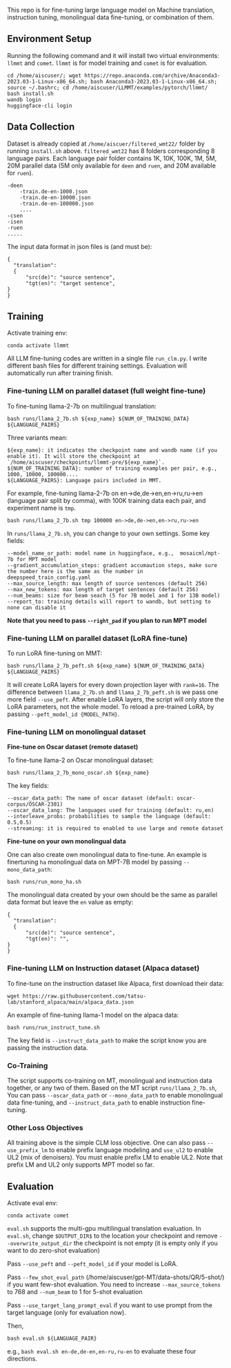 This repo is for fine-tuning large language model on Machine translation, instruction tuning, monolingual data fine-tuning, or combination of them.

## Environment Setup
Running the following command and it will install two virtual environments: `llmmt` and `comet`. `llmmt` is for model training and `comet` is for evaluation.
```
cd /home/aiscuser/; wget https://repo.anaconda.com/archive/Anaconda3-2023.03-1-Linux-x86_64.sh; bash Anaconda3-2023.03-1-Linux-x86_64.sh; source ~/.bashrc; cd /home/aiscuser/LLMMT/examples/pytorch/llmmt/
bash install.sh
wandb login
huggingface-cli login
```
## Data Collection
Dataset is already copied at `/home/aiscuer/filtered_wmt22/` folder by running `install.sh` above. `filtered_wmt22` has 8 folders corresponding 8 language pairs. Each language pair folder contains
1K, 10K, 100K, 1M, 5M, 20M parallel data (5M only available for `deen` and `ruen`, and 20M available for `ruen`).
```
-deen
    -train.de-en-1000.json
    -train.de-en-10000.json
    -train.de-en-100000.json
    ....
-csen
-isen
-ruen
.....
```
The input data format in json files is (and must be):
```
{
  "translation":
  {
      "src(de)": "source sentence",
      "tgt(en)": "target sentence",
}
}
```

## Training
Activate training env:
```
conda activate llmmt
```
All LLM fine-tuning codes are written in a single file `run_clm.py`. I write different bash files for different training settings. Evaluation will automatically run after training finish.
### Fine-tuning LLM on parallel dataset (full weight fine-tune)
To fine-tuning llama-2-7b on multilingual translation:
```
bash runs/llama_2_7b.sh ${exp_name} ${NUM_OF_TRAINING_DATA} ${LANGUAGE_PAIRS}
```
Three variants mean:
```
${exp_name}: it indicates the checkpoint name and wandb name (if you enable it). It will store the checkpoint at `/home/aiscuser/checkpoints/llmmt-pre/${exp_name}`.
${NUM_OF_TRAINING_DATA}: number of training examples per pair, e.g., 1000, 10000, 100000....
${LANGUAGE_PAIRS}: Language pairs included in MMT.
```
For example, fine-tuning llama-2-7b on en->de,de->en,en->ru,ru->en (language pair split by comma), with 100K training data each pair, and experiment name is `tmp`. 
```
bash runs/llama_2_7b.sh tmp 100000 en->de,de->en,en->ru,ru->en
```
In `runs/llama_2_7b.sh`, you can change to your own settings. Some key fields:
```
--model_name_or_path: model name in huggingface, e.g.,  mosaicml/mpt-7b for MPT model
--gradient_accumulation_steps: gradient accumaution steps, make sure the number here is the same as the number in deepspeed_train_config.yaml
--max_source_length: max length of source sentences (default 256)
--max_new_tokens: max length of target sentences (default 256)
--num_beams: size for beam seach (5 for 7B model and 1 for 13B model)
--report_to: training details will report to wandb, but setting to none can disable it 
```
**Note that you need to pass `--right_pad` if you plan to run MPT model**

### Fine-tuning LLM on parallel dataset (LoRA fine-tune)
To run LoRA fine-tuning on MMT:
```
bash runs/llama_2_7b_peft.sh ${exp_name} ${NUM_OF_TRAINING_DATA} ${LANGUAGE_PAIRS}
```
It will create LoRA layers for every down projection layer with `rank=16`. The difference between `llama_2_7b.sh` and `llama_2_7b_peft.sh` is we pass one more field `--use_peft`.
After enable LoRA layers, the script will only store the LoRA parameters, not the whole model. To reload a pre-trained LoRA, by passing `--peft_model_id {MODEL_PATH}`.

### Fine-tuning LLM on monolingual dataset
**Fine-tune on Oscar dataset (remote dataset)**

To fine-tune llama-2 on Oscar monolingual dataset:
```
bash runs/llama_2_7b_mono_oscar.sh ${exp_name}
```
The key fields:
```
--oscar_data_path: The name of oscar dataset (default: oscar-corpus/OSCAR-2301)
--oscar_data_lang: The languages used for training (default: ru,en)
--interleave_probs: probabilities to sample the language (default: 0.5,0.5)
--streaming: it is required to enabled to use large and remote dataset
```

**Fine-tune on your own monolingual data**

One can also create own monolingual data to fine-tune. An example is finertuning `ha` monolingual data on MPT-7B model by passing `--mono_data_path`:
```
bash runs/run_mono_ha.sh
```
The monolingual data created by your own should be the same as parallel data format but leave the `en` value as empty:
```
{
  "translation":
  {
      "src(de)": "source sentence",
      "tgt(en)": "",
}
}
```

### Fine-tuning LLM on Instruction dataset (Alpaca dataset)
To fine-tune on the instruction dataset like Alpaca, first download their data:

```
wget https://raw.githubusercontent.com/tatsu-lab/stanford_alpaca/main/alpaca_data.json
```

An example of fine-tuning llama-1 model on the alpaca data:
```
bash runs/run_instruct_tune.sh
```
The key field is `--instruct_data_path` to make the script know you are passing the instruction data.

### Co-Training
The script supports co-training on MT, monolingual and instruction data together, or any two of them. Based on the MT script `runs/llama_2_7b.sh`,
You can pass `--oscar_data_path` or `--mono_data_path` to enable monolingual data fine-tuning, and `--instruct_data_path` to enable instruction fine-tuning.

### Other Loss Objectives
All training above is the simple CLM loss objective. One can also pass `--use_prefix_lm` to enable prefix language modeling and `use_ul2` to enable UL2 (mix of denoisers). You must enable prefix LM to enable UL2. Note that prefix LM and UL2 only supports MPT model so far.

## Evaluation
Activate eval env:
```
conda activate comet
```

`eval.sh` supports the multi-gpu multilingual translation evaluation.
In `eval.sh`, change `$OUTPUT_DIR$` to the location your checkpoint and remove `--overwrite_output_dir` the checkpoint is not empty (it is empty only if you want to do zero-shot evaluation)

Pass `--use_peft` and `--peft_model_id` if your model is LoRA.

Pass `--few_shot_eval_path` (/home/aiscuser/gpt-MT/data-shots/QR/5-shot/) if you want few-shot evaluation. You need to increase `--max_source_tokens` to 768 and `--num_beam` to 1 for 5-shot evaluation

Pass `--use_target_lang_prompt_eval` if you want to use prompt from the target language (only for evaluation now).

Then,
```
bash eval.sh ${LANGUAGE_PAIR}
```

e.g., `bash eval.sh en-de,de-en,en-ru,ru-en` to evaluate these four directions.






